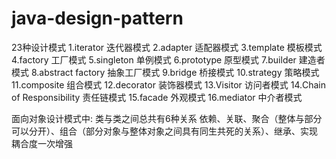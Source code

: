 # java-design-pattern
23种设计模式
1.iterator 迭代器模式
2.adapter 适配器模式
3.template 模板模式
4.factory 工厂模式
5.singleton 单例模式
6.prototype 原型模式
7.builder 建造者模式
8.abstract factory 抽象工厂模式
9.bridge 桥接模式
10.strategy 策略模式
11.composite 组合模式
12.decorator 装饰器模式
13.Visitor 访问者模式
14.Chain of Responsibility 责任链模式
15.facade 外观模式
16.mediator 中介者模式


面向对象设计模式中:
类与类之间总共有6种关系
依赖、关联、聚合（整体与部分可以分开）、组合（部分对象与整体对象之间具有同生共死的关系）、继承、实现
耦合度一次增强